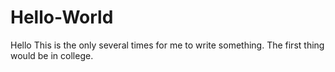 # Hello-World
Hello
This is the only several times for me to write something. The first thing would be in college.
